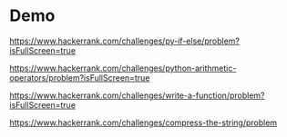 # Demo


https://www.hackerrank.com/challenges/py-if-else/problem?isFullScreen=true

https://www.hackerrank.com/challenges/python-arithmetic-operators/problem?isFullScreen=true

https://www.hackerrank.com/challenges/write-a-function/problem?isFullScreen=true

https://www.hackerrank.com/challenges/compress-the-string/problem
